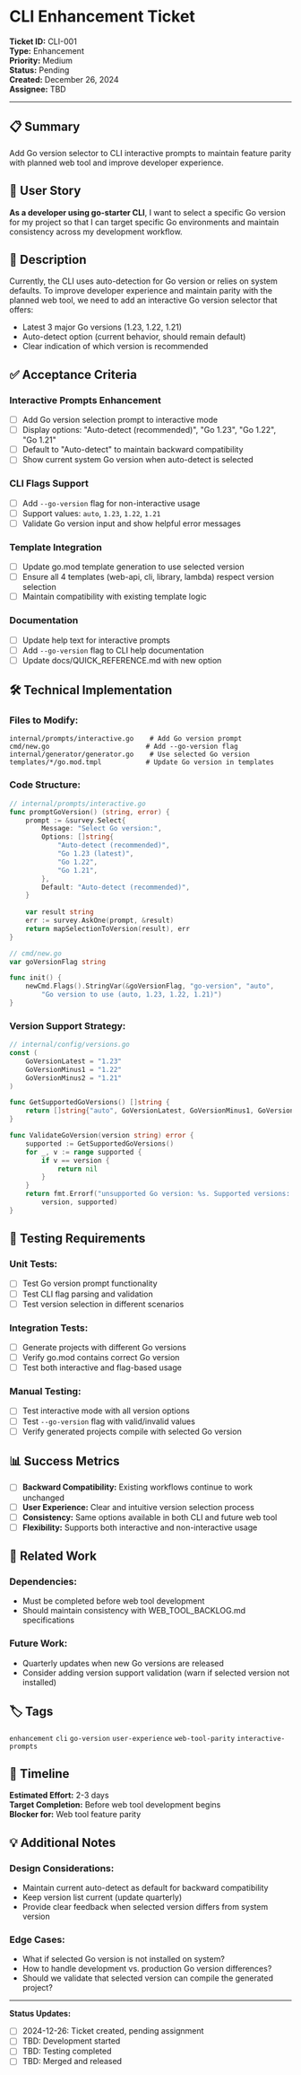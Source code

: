 # CLI Enhancement Ticket

**Ticket ID:** CLI-001  
**Type:** Enhancement  
**Priority:** Medium  
**Status:** Pending  
**Created:** December 26, 2024  
**Assignee:** TBD  

---

## 📋 Summary

Add Go version selector to CLI interactive prompts to maintain feature parity with planned web tool and improve developer experience.

## 🎯 User Story

**As a developer using go-starter CLI**, I want to select a specific Go version for my project so that I can target specific Go environments and maintain consistency across my development workflow.

## 📝 Description

Currently, the CLI uses auto-detection for Go version or relies on system defaults. To improve developer experience and maintain parity with the planned web tool, we need to add an interactive Go version selector that offers:

- Latest 3 major Go versions (1.23, 1.22, 1.21)
- Auto-detect option (current behavior, should remain default)
- Clear indication of which version is recommended

## ✅ Acceptance Criteria

### **Interactive Prompts Enhancement**
- [ ] Add Go version selection prompt to interactive mode
- [ ] Display options: "Auto-detect (recommended)", "Go 1.23", "Go 1.22", "Go 1.21"
- [ ] Default to "Auto-detect" to maintain backward compatibility
- [ ] Show current system Go version when auto-detect is selected

### **CLI Flags Support**
- [ ] Add `--go-version` flag for non-interactive usage
- [ ] Support values: `auto`, `1.23`, `1.22`, `1.21`
- [ ] Validate Go version input and show helpful error messages

### **Template Integration**
- [ ] Update go.mod template generation to use selected version
- [ ] Ensure all 4 templates (web-api, cli, library, lambda) respect version selection
- [ ] Maintain compatibility with existing template logic

### **Documentation**
- [ ] Update help text for interactive prompts
- [ ] Add `--go-version` flag to CLI help documentation
- [ ] Update docs/QUICK_REFERENCE.md with new option

## 🛠️ Technical Implementation

### **Files to Modify:**
```
internal/prompts/interactive.go    # Add Go version prompt
cmd/new.go                        # Add --go-version flag
internal/generator/generator.go    # Use selected Go version
templates/*/go.mod.tmpl           # Update Go version in templates
```

### **Code Structure:**
```go
// internal/prompts/interactive.go
func promptGoVersion() (string, error) {
    prompt := &survey.Select{
        Message: "Select Go version:",
        Options: []string{
            "Auto-detect (recommended)",
            "Go 1.23 (latest)",
            "Go 1.22", 
            "Go 1.21",
        },
        Default: "Auto-detect (recommended)",
    }
    
    var result string
    err := survey.AskOne(prompt, &result)
    return mapSelectionToVersion(result), err
}

// cmd/new.go
var goVersionFlag string

func init() {
    newCmd.Flags().StringVar(&goVersionFlag, "go-version", "auto", 
        "Go version to use (auto, 1.23, 1.22, 1.21)")
}
```

### **Version Support Strategy:**
```go
// internal/config/versions.go
const (
    GoVersionLatest = "1.23"
    GoVersionMinus1 = "1.22"
    GoVersionMinus2 = "1.21"
)

func GetSupportedGoVersions() []string {
    return []string{"auto", GoVersionLatest, GoVersionMinus1, GoVersionMinus2}
}

func ValidateGoVersion(version string) error {
    supported := GetSupportedGoVersions()
    for _, v := range supported {
        if v == version {
            return nil
        }
    }
    return fmt.Errorf("unsupported Go version: %s. Supported versions: %v", 
        version, supported)
}
```

## 🧪 Testing Requirements

### **Unit Tests:**
- [ ] Test Go version prompt functionality
- [ ] Test CLI flag parsing and validation
- [ ] Test version selection in different scenarios

### **Integration Tests:**
- [ ] Generate projects with different Go versions
- [ ] Verify go.mod contains correct Go version
- [ ] Test both interactive and flag-based usage

### **Manual Testing:**
- [ ] Test interactive mode with all version options
- [ ] Test `--go-version` flag with valid/invalid values
- [ ] Verify generated projects compile with selected Go version

## 📊 Success Metrics

- [ ] **Backward Compatibility:** Existing workflows continue to work unchanged
- [ ] **User Experience:** Clear and intuitive version selection process
- [ ] **Consistency:** Same options available in both CLI and future web tool
- [ ] **Flexibility:** Supports both interactive and non-interactive usage

## 🔗 Related Work

### **Dependencies:**
- Must be completed before web tool development
- Should maintain consistency with WEB_TOOL_BACKLOG.md specifications

### **Future Work:**
- Quarterly updates when new Go versions are released
- Consider adding version support validation (warn if selected version not installed)

## 🏷️ Tags

`enhancement` `cli` `go-version` `user-experience` `web-tool-parity` `interactive-prompts`

## 📅 Timeline

**Estimated Effort:** 2-3 days  
**Target Completion:** Before web tool development begins  
**Blocker for:** Web tool feature parity

## 💡 Additional Notes

### **Design Considerations:**
- Maintain current auto-detect as default for backward compatibility
- Keep version list current (update quarterly)
- Provide clear feedback when selected version differs from system version

### **Edge Cases:**
- What if selected Go version is not installed on system?
- How to handle development vs. production Go version differences?
- Should we validate that selected version can compile the generated project?

---

**Status Updates:**
- [ ] 2024-12-26: Ticket created, pending assignment
- [ ] TBD: Development started
- [ ] TBD: Testing completed
- [ ] TBD: Merged and released